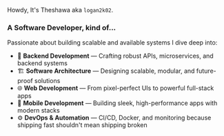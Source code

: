 Howdy, It's Theshawa aka `logan2k02`.

### A Software Developer, kind of...

Passionate about building scalable and available systems I dive deep into:
- 🔧 **Backend Development** — Crafting robust APIs, microservices, and backend systems
- 🏗️ **Software Architecture** — Designing scalable, modular, and future-proof solutions
- 🌐 **Web Development** — From pixel-perfect UIs to powerful full-stack apps
- 📱 **Mobile Development** — Building sleek, high-performance apps with modern stacks
- ⚙️ **DevOps & Automation** — CI/CD, Docker, and monitoring because shipping fast shouldn't mean shipping broken
